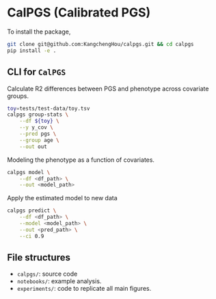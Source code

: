 # CalPGS (Calibrated PGS)

To install the package,
```bash
git clone git@github.com:KangchengHou/calpgs.git && cd calpgs
pip install -e .
```

## CLI for `CalPGS`
Calculate R2 differences between PGS and phenotype across covariate groups.
```bash
toy=tests/test-data/toy.tsv
calpgs group-stats \
    --df ${toy} \
    --y y_cov \
    --pred pgs \
    --group age \
    --out out
```

Modeling the phenotype as a function of covariates.
```bash
calpgs model \
    --df <df_path> \
    --out <model_path>
```

Apply the estimated model to new data
```bash
calpgs predict \
    --df <df_path> \
    --model <model_path> \
    --out <pred_path> \
    --ci 0.9
```

## File structures

- `calpgs/`: source code
- `notebooks/`: example analysis.
- `experiments/`: code to replicate all main figures.

